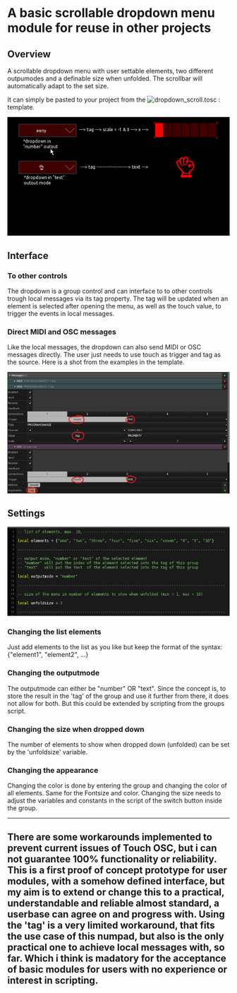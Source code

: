 # A basic scrollable dropdown menu module for reuse in other projects

## Overview

A scrollable dropdown menu with user settable elements, two different outpumodes and a definable size when unfolded. The scrollbar will automatically adapt to the set size.

It can simply be pasted to your project from the ![dropdown_scroll.tosc :](dropdown_scroll.tosc) template.

![numpad](pics/preview.gif) 

## Interface

### To other controls

The dropdown is a group control and can interface to to other controls trough local messages via its tag property. The tag will be updated when an element is selected after opening the menu, as well as the touch value, to trigger the events in local messages.

### Direct MIDI and OSC messages

Like the local messages, the dropdown can also send MIDI or OSC messages directly. The user just needs to use touch as trigger and tag as the source. Here is a shot from the examples in the template.

![directmidiosc](pics/direct_midi_osc.png)


## Settings

![setelements](pics/settings.png)
 
### Changing the list elements

Just add elements to the list as you like but keep the format of the syntax: {"element1", "element2", ...}

### Changing the outputmode

The outputmode can either be "number" OR "text". Since the concept is, to store the result in the 'tag' of the group and use it further from there, it does not allow for both. But this could be extended by scripting from the groups script.

### Changing the size when dropped down

The number of elements to show when dropped down (unfolded) can be set by the 'unfoldsize' variable.

### Changing the appearance

Changing the color is done by entering the group and changing the color of all elements. Same for the Fontsize and color. Changing the size needs to adjust the variables and constants in the script of the switch button inside the group.

---
There are some workarounds implemented to prevent current issues of Touch OSC, but i can not guarantee 100% functionality or reliability. 
This is a first proof of concept prototype for user modules, with a somehow defined interface, but my aim is to extend or change this to a practical, understandable and reliable almost standard, a userbase can agree on and progress with. 
Using the 'tag' is a very limited workaround, that fits the use case of this numpad, but also is the only practical one to achieve local messages with, so far. Which i think is madatory for the acceptance of basic modules for users with no experience or interest in scripting.
---









